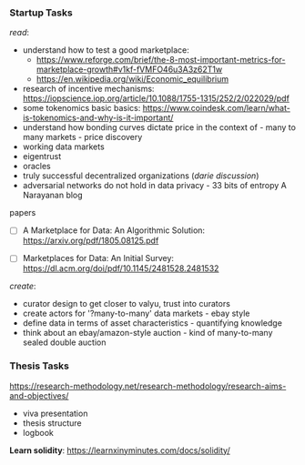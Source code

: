 
### Startup Tasks
*read*:
- understand how to test a good marketplace: 
	- https://www.reforge.com/brief/the-8-most-important-metrics-for-marketplace-growth#v1kf-fVMFO46u3A3z62T1w
	- https://en.wikipedia.org/wiki/Economic_equilibrium
- research of incentive mechanisms: https://iopscience.iop.org/article/10.1088/1755-1315/252/2/022029/pdf
- some tokenomics basic basics: https://www.coindesk.com/learn/what-is-tokenomics-and-why-is-it-important/
- understand how bonding curves dictate price in the context of 
		- many to many markets 
		- price discovery 
- working data markets
- eigentrust
- oracles
- truly successful decentralized organizations (*darie discussion*)
- adversarial networks do not hold in data privacy
		- 33 bits of entropy A Narayanan blog

papers
- [ ] A Marketplace for Data: An Algorithmic Solution: https://arxiv.org/pdf/1805.08125.pdf
- [ ] Marketplaces for Data: An Initial Survey: https://dl.acm.org/doi/pdf/10.1145/2481528.2481532


*create*:
- curator design to get closer to valyu, trust into curators
- create actors for '?many-to-many' data markets
		- ebay style
- define data in terms of asset characteristics
		- quantifying knowledge
- think about an ebay/amazon-style auction 
		- kind of many-to-many sealed double auction


### Thesis Tasks
https://research-methodology.net/research-methodology/research-aims-and-objectives/
- viva presentation
- thesis structure
- logbook


**Learn solidity**:
https://learnxinyminutes.com/docs/solidity/
